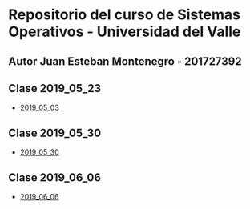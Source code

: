 # Repositorio del curso de Sistemas Operativos - Universidad del Valle
## Autor Juan Esteban Montenegro - 201727392

## Clase 2019_05_23

* [2019_05_03](/2019_05_23/README.md)

## Clase 2019_05_30

* [2019_05_30](/2019_05_30/README.md)

## Clase 2019_06_06

* [2019_06_06](/2019_06_06/README.md)


